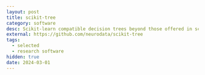```yaml
---
layout: post
title: scikit-tree
category: software
desc: Scikit-learn compatible decision trees beyond those offered in scikit-learn.
external: https://github.com/neurodata/scikit-tree
tags:
  - selected
  - research software
hidden: true
date: 2024-03-01
---
```


